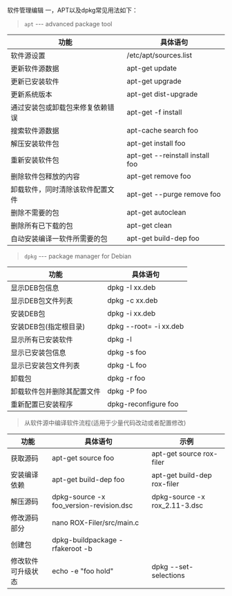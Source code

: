 软件管理编辑
一，APT以及dpkg常见用法如下：

> `apt` --- advanced package tool

功能 | 具体语句
| -- | -- |
软件源设置 | /etc/apt/sources.list
更新软件源数据 | apt-get update
更新已安装软件 | apt-get upgrade
更新系统版本 | apt-get dist-upgrade
通过安装包或卸载包来修复依赖错误 | apt-get -f install
搜索软件源数据 | apt-cache search foo
解压安装软件包 | apt-get install foo
重新安装软件包 | apt-get --reinstall install foo
删除软件包释放的内容 | apt-get remove foo
卸载软件，同时清除该软件配置文件 | apt-get --purge remove foo
删除不需要的包 | apt-get autoclean
删除所有已下载的包 | apt-get clean
自动安装编译一软件所需要的包 |apt-get build-dep foo

> `dpkg` --- package manager for Debian

功能 | 具体语句
| -- | -- |
显示DEB包信息 | dpkg -I xx.deb
显示DEB包文件列表 | dpkg -c xx.deb
安装DEB包 | dpkg -i xx.deb
安装DEB包(指定根目录) | dpkg --root=<directory> -i xx.deb
显示所有已安装软件 | dpkg -l
显示已安装包信息 | dpkg -s foo
显示已安装包文件列表 | dpkg -L foo
卸载包 | dpkg -r foo
卸载软件包并删除其配置文件 | dpkg -P foo
重新配置已安装程序 | dpkg-reconfigure foo

> 从软件源中编译软件流程(适用于少量代码改动或者配置修改)

功能 | 具体语句| 示例
| -- | -- | -- |
获取源码 | apt-get source foo | apt-get source rox-filer
安装编译依赖 | apt-get build-dep foo | apt-get build-dep rox-filer
解压源码 | dpkg-source -x foo_version-revision.dsc | dpkg-source -x rox_2.11-3.dsc
修改源码部分 | nano ROX-Filer/src/main.c
创建包 | dpkg-buildpackage -rfakeroot -b
修改软件可升级状态 | echo -e "foo hold" | dpkg --set-selections
